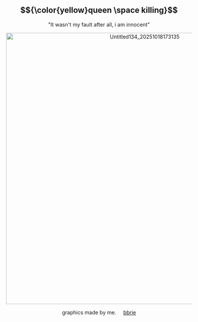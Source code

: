 <div align="center">

## $${\color{yellow}queen \space killing}$$

"It wasn't my fault after all, i am innocent"

 <img width="736" height="736" alt="Untitled134_20251018173135" src="https://github.com/user-attachments/assets/7147a8b0-07fa-4e70-bb6d-06eb7a2a4cf2" />
<p/>

graphics made by me.
&nbsp;&nbsp;&nbsp; [bbrie](https://github.com/YuriKitten)
